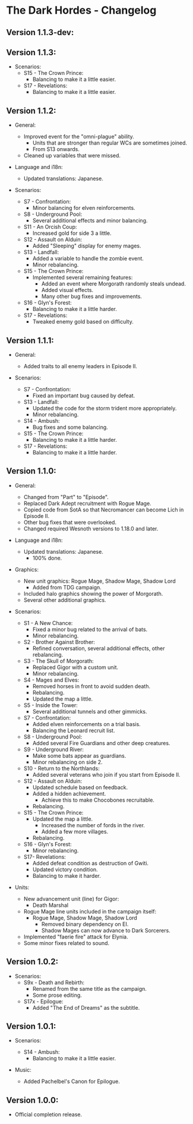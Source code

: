 The Dark Hordes - Changelog
===========================

Version 1.1.3-dev:
------------------


Version 1.1.3:
--------------
* Scenarios:
  * S15 - The Crown Prince:
    * Balancing to make it a little easier.
  * S17 - Revelations:
    * Balancing to make it a little easier.


Version 1.1.2:
--------------
* General:
  * Improved event for the "omni-plague" ability.
    * Units that are stronger than regular WCs are sometimes joined.
    * From S13 onwards.
  * Cleaned up variables that were missed.

* Language and i18n:
  * Updated translations: Japanese.

* Scenarios:
  * S7 - Confrontation:
    * Minor balancing for elven reinforcements.
  * S8 - Underground Pool:
    * Several additional effects and minor balancing.
  * S11 - An Orcish Coup:
    * Increased gold for side 3 a little.
  * S12 - Assault on Alduin:
    * Added "Sleeping" display for enemy mages.
  * S13 - Landfall:
    * Added a variable to handle the zombie event.
    * Minor rebalancing.
  * S15 - The Crown Prince:
    * Implemented several remaining features:
      * Added an event where Morgorath randomly steals undead.
      * Added visual effects.
      * Many other bug fixes and improvements.
  * S16 - Glyn's Forest:
    * Balancing to make it a little harder.
  * S17 - Revelations:
    * Tweaked enemy gold based on difficulty.


Version 1.1.1:
--------------
* General:
  * Added traits to all enemy leaders in Episode II.

* Scenarios:
  * S7 - Confrontation:
    * Fixed an important bug caused by defeat.
  * S13 - Landfall:
    * Updated the code for the storm trident more appropriately.
    * Minor rebalancing.
  * S14 - Ambush:
    * Bug fixes and some balancing.
  * S15 - The Crown Prince:
    * Balancing to make it a little harder.
  * S17 - Revelations:
    * Balancing to make it a little harder.


Version 1.1.0:
--------------
* General:
  * Changed from "Part" to "Episode".
  * Replaced Dark Adept recruitment with Rogue Mage.
  * Copied code from SotA so that Necromancer can become Lich in Episode II.
  * Other bug fixes that were overlooked.
  * Changed required Wesnoth versions to 1.18.0 and later.

* Language and i18n:
  * Updated translations: Japanese.
    * 100% done.

* Graphics:
  * New unit graphics: Rogue Mage, Shadow Mage, Shadow Lord
    * Added from TDG campaign.
  * Included halo graphics showing the power of Morgorath.
  * Several other additional graphics.

* Scenarios:
  * S1 - A New Chance:
    * Fixed a minor bug related to the arrival of bats.
    * Minor rebalancing.
  * S2 - Brother Against Brother:
    * Refined conversation, several additional effects, other rebalancing.
  * S3 - The Skull of Morgorath:
    * Replaced Gigor with a custom unit.
    * Minor rebalancing.
  * S4 - Mages and Elves:
    * Removed horses in front to avoid sudden death.
    * Rebalancing.
    * Updated the map a little.
  * S5 - Inside the Tower:
    * Several additional tunnels and other gimmicks.
  * S7 - Confrontation:
    * Added elven reinforcements on a trial basis.
    * Balancing the Leonard recruit list.
  * S8 - Underground Pool:
    * Added several Fire Guardians and other deep creatures.
  * S9 - Underground River:
    * Make some bats appear as guardians.
    * Minor rebalancing on side 2.
  * S10 - Return to the Northlands:
    * Added several veterans who join if you start from Episode II.
  * S12 - Assault on Alduin:
    * Updated schedule based on feedback.
    * Added a hidden achievement.
      * Achieve this to make Chocobones recruitable.
    * Rebalancing.
  * S15 - The Crown Prince:
    * Updated the map a little.
      * Increased the number of fords in the river.
      * Added a few more villages.
    * Rebalancing.
  * S16 - Glyn's Forest:
    * Minor rebalancing.
  * S17- Revelations:
    * Added defeat condition as destruction of Gwiti.
    * Updated victory condition.
    * Balancing to make it harder.

* Units:
  * New advancement unit (line) for Gigor:
    * Death Marshal
  * Rogue Mage line units included in the campaign itself:
    * Rogue Mage, Shadow Mage, Shadow Lord
      * Removed binary dependency on EI.
      * Shadow Mages can now advance to Dark Sorcerers.
  * Implemented "faerie fire" attack for Elynia.
  * Some minor fixes related to sound.


Version 1.0.2:
--------------
* Scenarios:
  * S9x - Death and Rebirth:
    * Renamed from the same title as the campaign.
    * Some prose editing.
  * S17x - Epilogue:
    * Added "The End of Dreams" as the subtitle.


Version 1.0.1:
--------------
* Scenarios:
  * S14 - Ambush:
    * Balancing to make it a little easier.

* Music:
  * Added Pachelbel's Canon for Epilogue.


Version 1.0.0:
--------------
* Official completion release.

